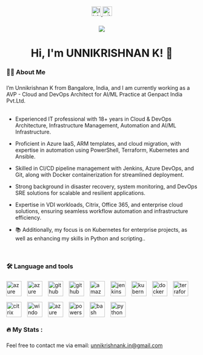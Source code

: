 ###

<div align="center">
  
<a href="https://www.linkedin.com/in/thangadurai-murugan-87958556/" target="_blank">
  <img src="https://img.shields.io/static/v1?message=LinkedIn&logo=linkedin&label=&color=0077B5&logoColor=white&labelColor=&style=for-the-badge" height="25" alt="linkedin logo"/>
</a>

<a href="https://github.com/thangacodes/" target="_blank">
  <img src="https://img.shields.io/static/v1?message=GitHub&logo=github&label=&color=000000&logoColor=white&labelColor=&style=for-the-badge" height="25" alt="github logo" />
</a>

</div>

###

<div align="center">
  <img src="https://visitor-badge.laobi.icu/badge?page_id=thangacodes.thangacodes&" />
</div>

###

<h1 align="center">Hi, I'm UNNIKRISHNAN K! 👋</h1>

###

<h3 align="left">👩‍💻  About Me</h3>

###

<p align="left">
  I’m Unnikrishnan K from Bangalore, India, and I am currently working as a AVP - Cloud and DevOps Architect for AI/ML Practice at Genpact India Pvt.Ltd.
  <br><br>
    
  - Experienced IT professional with 18+ years in Cloud & DevOps Architecture, Infrastructure Management, Automation and AI/ML Infrastructure.

  - Proficient in Azure IaaS, ARM templates, and cloud migration, with expertise in automation using PowerShell, Terraform, Kubernetes and Ansible.
  
  - Skilled in CI/CD pipeline management with Jenkins, Azure DevOps, and Git, along with Docker containerization for streamlined deployment.
  
  - Strong background in disaster recovery, system monitoring, and DevOps SRE solutions for scalable and resilient applications.

  - Expertise in VDI workloads, Citrix, Office 365, and enterprise cloud solutions, ensuring seamless workflow automation and infrastructure efficiency.
  
  - 📚 Additionally, my focus is on Kubernetes for enterprise projects, as well as enhancing my skills in Python and scripting..
  <br>
</p>

###

<h3 align="left">🛠 Language and tools</h3>

###

<div align="left" style="display: flex; flex-wrap: wrap; gap: 15px;">
  
 
  <!-- Azure Cloud Logo -->
  <img src="https://cdn.jsdelivr.net/gh/devicons/devicon/icons/azure/azure-original.svg" height="40" alt="azure cloud logo" />

  <!-- Azure DevOps Logo -->
  <img src="https://upload.wikimedia.org/wikipedia/commons/0/0e/Microsoft_Azure_DevOps_Logo.svg" height="40" alt="azure devops logo" />
  
  <!-- GitHub Logo -->
  <img src="https://cdn.jsdelivr.net/gh/devicons/devicon/icons/github/github-original.svg" height="40" alt="github logo" />

  <!-- GitHub Actions Logo -->
  <img src="https://cdn.jsdelivr.net/gh/devicons/devicon/icons/githubactions/githubactions-original.svg" height="40" alt="github actions logo" />

   <!-- AWS Logo -->
  <img src="https://cdn.jsdelivr.net/gh/devicons/devicon/icons/amazonwebservices/amazonwebservices-line-wordmark.svg" height="40" alt="amazonwebservices logo" />
  
  <!-- Jenkins Logo -->
  <img src="https://cdn.jsdelivr.net/gh/devicons/devicon/icons/jenkins/jenkins-original.svg" height="40" alt="jenkins logo" />

  <!-- Kubernetes Logo -->
  <img src="https://cdn.jsdelivr.net/gh/devicons/devicon/icons/kubernetes/kubernetes-plain.svg" height="40" alt="kubernetes logo" />

  <!-- Docker Logo -->
  <img src="https://cdn.jsdelivr.net/gh/devicons/devicon/icons/docker/docker-plain-wordmark.svg" height="40" alt="docker logo" />

  <!-- Terraform Logo (HashiCorp) -->
  <img src="https://cdn.jsdelivr.net/gh/devicons/devicon/icons/terraform/terraform-original-wordmark.svg" height="40" alt="terraform logo" />

  <!-- Citrix Cloud Logo -->
  <img src="https://upload.wikimedia.org/wikipedia/commons/f/fb/Citrix_Systems_logo.svg" height="40" alt="citrix cloud logo" />

 <!-- Windows 365 Logo -->
 <img src="https://upload.wikimedia.org/wikipedia/commons/4/4f/Windows_logo_-_2021.svg" height="40" alt="windows 365 logo" />

  <!-- Azure Virtual Desktop Logo (using Azure symbol) -->
  <img src="https://upload.wikimedia.org/wikipedia/commons/f/fa/Microsoft_Azure.svg" height="40" alt="azure virtual desktop logo" />

  <!-- PowerShell Logo -->
  <img src="https://cdn.jsdelivr.net/gh/devicons/devicon/icons/powershell/powershell-original.svg" height="40" alt="powershell logo" />

  <!-- Bash Logo -->
  <img src="https://cdn.jsdelivr.net/gh/devicons/devicon/icons/bash/bash-original.svg" height="40" alt="bash logo" />

  <!-- Python Logo -->
  <img src="https://cdn.jsdelivr.net/gh/devicons/devicon/icons/python/python-original-wordmark.svg" height="40" alt="python logo" />
  



</div>

<h3 align="left">🔥   My Stats :</h3>

###



###


###
<div align="left">
  Feel free to contact me via email: <a href="mailto:unnikrishnank.in@gmail.com ">unnikrishnank.in@gmail.com</a>
</div>

  
